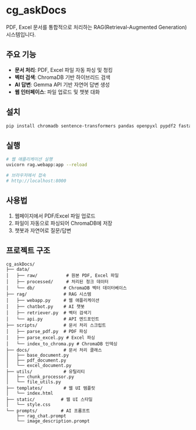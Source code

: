 # cg_askDocs

PDF, Excel 문서를 통합적으로 처리하는 RAG(Retrieval-Augmented Generation) 시스템입니다.

## 주요 기능

- **문서 처리**: PDF, Excel 파일 자동 파싱 및 청킹
- **벡터 검색**: ChromaDB 기반 하이브리드 검색
- **AI 답변**: Gemma API 기반 자연어 답변 생성
- **웹 인터페이스**: 파일 업로드 및 챗봇 대화

## 설치

```bash
pip install chromadb sentence-transformers pandas openpyxl pypdf2 fastapi uvicorn requests
```

## 실행

```bash
# 웹 애플리케이션 실행
uvicorn rag.webapp:app --reload

# 브라우저에서 접속
# http://localhost:8000
```

## 사용법

1. 웹페이지에서 PDF/Excel 파일 업로드
2. 파일이 자동으로 파싱되어 ChromaDB에 저장
3. 챗봇과 자연어로 질문/답변

## 프로젝트 구조

```
cg_askDocs/
├── data/
│   ├── raw/           # 원본 PDF, Excel 파일
│   ├── processed/     # 처리된 청크 데이터
│   └── db/           # ChromaDB 벡터 데이터베이스
├── rag/              # RAG 시스템
│   ├── webapp.py     # 웹 애플리케이션
│   ├── chatbot.py    # AI 챗봇
│   ├── retriever.py  # 벡터 검색기
│   └── api.py        # API 엔드포인트
├── scripts/          # 문서 처리 스크립트
│   ├── parse_pdf.py  # PDF 파싱
│   ├── parse_excel.py # Excel 파싱
│   └── index_to_chroma.py # ChromaDB 인덱싱
├── docs/             # 문서 처리 클래스
│   ├── base_document.py
│   ├── pdf_document.py
│   └── excel_document.py
├── utils/            # 유틸리티
│   ├── chunk_processor.py
│   └── file_utils.py
├── templates/        # 웹 UI 템플릿
│   └── index.html
├── static/          # 웹 UI 스타일
│   └── style.css
└── prompts/         # AI 프롬프트
    ├── rag_chat.prompt
    └── image_description.prompt
```
